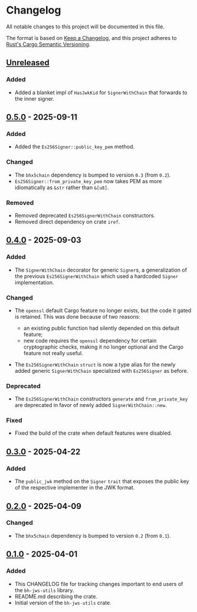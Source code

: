 # Changelog

All notable changes to this project will be documented in this file.

The format is based on [Keep a Changelog](https://keepachangelog.com/en/1.1.0/),
and this project adheres to [Rust's Cargo Semantic
Versioning](https://doc.rust-lang.org/cargo/reference/semver.html).

## [Unreleased]

### Added

- Added a blanket impl of `HasJwkKid` for `SignerWithChain` that forwards to the
  inner signer.

## [0.5.0] - 2025-09-11

### Added

- Added the `Es256Signer::public_key_pem` method.

### Changed

- The `bhx5chain` dependency is bumped to version `0.3` (from `0.2`).
- `Es256Signer::from_private_key_pem` now takes PEM as more idiomatically as
  `&str` rather than `&[u8]`.

### Removed

- Removed deprecated `Es256SignerWithChain` constructors.
- Removed direct dependency on crate `iref`.

## [0.4.0] - 2025-09-03

### Added

- The `SignerWithChain` decorator for generic `Signer`s, a generalization of the
  previous `Es256SignerWithChain` which used a hardcoded `Signer` implementation.

### Changed

- The `openssl` default Cargo feature no longer exists, but the code it gated is
  retained. This was done because of two reasons:
  - an existing public function had silently depended on this default feature;
  - new code requires the `openssl` dependency for certain cryptographic checks,
    making it no longer optional and the Cargo feature not really useful.

- The `Es256SignerWithChain` `struct` is now a type alias for the newly added
  generic `SignerWithChain` specialized with `Es256Signer` as before.

### Deprecated

- The `Es256SignerWithChain` constructors `generate` and `from_private_key` are
  deprecated in favor of newly added `SignerWithChain::new`.

### Fixed

- Fixed the build of the crate when default features were disabled.

## [0.3.0] - 2025-04-22

### Added

- The `public_jwk` method on the `Signer` `trait` that exposes the public key of
  the respective implementer in the JWK format.

## [0.2.0] - 2025-04-09

### Changed

- The `bhx5chain` dependency is bumped to version `0.2` (from `0.1`).

## [0.1.0] - 2025-04-01

### Added

- This CHANGELOG file for tracking changes important to end users of the
  `bh-jws-utils` library.
- README.md describing the crate.
- Initial version of the `bh-jws-utils` crate.


[Unreleased]: <https://github.com/blockhousetech/eudi-rust-core/compare/bh-jws-utils/v0.5.0...HEAD>
[0.5.0]: <https://github.com/blockhousetech/eudi-rust-core/releases/tag/bh-jws-utils/v0.5.0>
[0.4.0]: <https://github.com/blockhousetech/eudi-rust-core/releases/tag/bh-jws-utils/v0.4.0>
[0.3.0]: <https://github.com/blockhousetech/eudi-rust-core/releases/tag/bh-jws-utils/v0.3.0>
[0.2.0]: <https://github.com/blockhousetech/eudi-rust-core/releases/tag/bh-jws-utils/v0.2.0>
[0.1.0]: <https://github.com/blockhousetech/eudi-rust-core/releases/tag/bh-jws-utils/v0.1.0>
